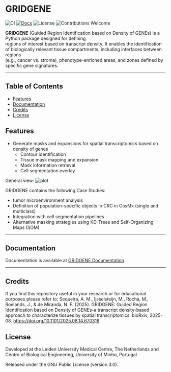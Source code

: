 # GRIDGENE

![CI](https://github.com/deMirandaLab/GRIDGENE/actions/workflows/ci.yml/badge.svg)
[![Docs](https://img.shields.io/badge/docs-GitHub--Pages-blue.svg)](https://demirandalab.github.io/GRIDGENE/)
![License](https://img.shields.io/badge/license-MIT-blue.svg)
![Contributions Welcome](https://img.shields.io/badge/contributions-welcome-brightgreen.svg)


**GRIDGENE** (Guided Region Identification based on Density of GENEs) is a Python package designed for defining  
regions of interest based on transcript density. It enables the identification of biologically relevant tissue compartments, including interfaces between regions  
(e.g., cancer vs. stroma), phenotype-enriched areas, and zones defined by specific gene signatures.

---

## Table of Contents
- [Features](#features)
- [Documentation](#documentation)
- [Credits](#credits)
- [License](#license)

## Features

- Generate masks and expansions for spatial transcriptomics based on density of genes  
  - Contour identification  
  - Tissue mask mapping and expansion  
  - Mask information retrieval  
  - Cell segmentation overlay  

General view: 
![plot](docs/figures/gridgen.png)

GRIDGENE contains the following Case Studies: 
  - tumor microenvironment analysis  
  - Definition of population-specific objects in CRC in CosMx (single and multiclass)  
  - Integration with cell segmentation pipelines  
  - Alternative masking strategies using KD-Trees and Self-Organizing Maps (SOM)

---

## Documentation

Documentation is available at [GRIDGENE Documentation](https://demirandalab-gridgen.readthedocs.io/en/latest/).

---

## Credits
If you find this repository useful in your research or for educational purposes please refer to:
Sequeira, A. M., Ijsselsteijn, M., Rocha, M., Roelands, J., & de Miranda, N. F. (2025). 
GRIDGENE: Guided Region Identification based on Density of GENEs-a transcript density-based approach to characterize 
tissues by spatial transcriptomics. bioRxiv, 2025-08. https://doi.org/10.1101/2025.08.14.670318


## License

Developed at the Leiden University Medical Centre, The Netherlands and 
Centre of Biological Engineering, University of Minho, Portugal

Released under the GNU Public License (version 3.0).


[//]: # (.. |License| image:: https://img.shields.io/badge/license-GPL%20v3.0-blue.svg)

[//]: # (   :target: https://opensource.org/licenses/GPL-3.0)

[//]: # (.. |PyPI version| image:: https://badge.fury.io/py/propythia.svg)

[//]: # (   :target: https://badge.fury.io/py/propythia)

[//]: # (.. |RTD version| image:: https://readthedocs.org/projects/propythia/badge/?version=latest&style=plastic)

[//]: # (   :target: https://propythia.readthedocs.io/)



